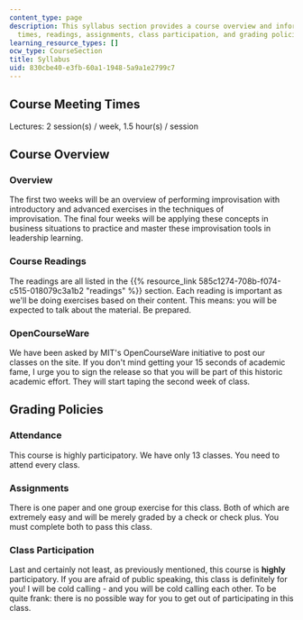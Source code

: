 ```yaml
---
content_type: page
description: This syllabus section provides a course overview and information on meeting
  times, readings, assignments, class participation, and grading policies.
learning_resource_types: []
ocw_type: CourseSection
title: Syllabus
uid: 830cbe40-e3fb-60a1-1948-5a9a1e2799c7
---
```


Course Meeting Times
--------------------

Lectures: 2 session(s) / week, 1.5 hour(s) / session

Course Overview
---------------

### Overview

The first two weeks will be an overview of performing improvisation with introductory and advanced exercises in the techniques of improvisation. The final four weeks will be applying these concepts in business situations to practice and master these improvisation tools in leadership learning.

### Course Readings

The readings are all listed in the {{% resource_link 585c1274-708b-f074-c515-018079c3a1b2 "readings" %}} section. Each reading is important as we'll be doing exercises based on their content. This means: you will be expected to talk about the material. Be prepared.

### OpenCourseWare

We have been asked by MIT's OpenCourseWare initiative to post our classes on the site. If you don't mind getting your 15 seconds of academic fame, I urge you to sign the release so that you will be part of this historic academic effort. They will start taping the second week of class.

Grading Policies
----------------

### Attendance

This course is highly participatory. We have only 13 classes. You need to attend every class.

### Assignments

There is one paper and one group exercise for this class. Both of which are extremely easy and will be merely graded by a check or check plus. You must complete both to pass this class.

### Class Participation

Last and certainly not least, as previously mentioned, this course is **highly** participatory. If you are afraid of public speaking, this class is definitely for you! I will be cold calling - and you will be cold calling each other. To be quite frank: there is no possible way for you to get out of participating in this class.